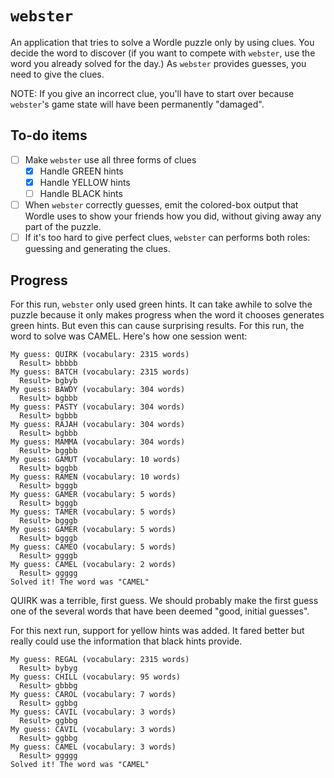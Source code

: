 # `webster`

An application that tries to solve a Wordle puzzle only by using
clues. You decide the word to discover (if you want to compete with
`webster`, use the word you already solved for the day.) As `webster`
provides guesses, you need to give the clues.

NOTE: If you give an incorrect clue, you'll have to start over because
`webster`'s game state will have been permanently "damaged".

## To-do items

- [ ] Make `webster` use all three forms of clues
  - [X] Handle GREEN hints
  - [X] Handle YELLOW hints
  - [ ] Handle BLACK hints
- [ ] When `webster` correctly guesses, emit the colored-box output
  that Wordle uses to show your friends how you did, without giving
  away any part of the puzzle.
- [ ] If it's too hard to give perfect clues, `webster` can performs
  both roles: guessing and generating the clues.

## Progress

For this run, `webster` only used green hints. It can take awhile to
solve the puzzle because it only makes progress when the word it
chooses generates green hints. But even this can cause surprising
results. For this run, the word to solve was CAMEL. Here's how one
session went:

```
My guess: QUIRK (vocabulary: 2315 words)
  Result> bbbbb
My guess: BATCH (vocabulary: 2315 words)
  Result> bgbyb
My guess: BAWDY (vocabulary: 304 words)
  Result> bgbbb
My guess: PASTY (vocabulary: 304 words)
  Result> bgbbb
My guess: RAJAH (vocabulary: 304 words)
  Result> bgbbb
My guess: MAMMA (vocabulary: 304 words)
  Result> bggbb
My guess: GAMUT (vocabulary: 10 words)
  Result> bggbb
My guess: RAMEN (vocabulary: 10 words)
  Result> bgggb
My guess: GAMER (vocabulary: 5 words)
  Result> bgggb
My guess: TAMER (vocabulary: 5 words)
  Result> bgggb
My guess: GAMER (vocabulary: 5 words)
  Result> bgggb
My guess: CAMEO (vocabulary: 5 words)
  Result> ggggb
My guess: CAMEL (vocabulary: 2 words)
  Result> ggggg
Solved it! The word was "CAMEL"
```

QUIRK was a terrible, first guess. We should probably make the first
guess one of the several words that have been deemed "good, initial
guesses".

For this next run, support for yellow hints was added. It fared better
but really could use the information that black hints provide.

```
My guess: REGAL (vocabulary: 2315 words)
  Result> bybyg
My guess: CHILL (vocabulary: 95 words)
  Result> gbbbg
My guess: CAROL (vocabulary: 7 words)
  Result> ggbbg
My guess: CAVIL (vocabulary: 3 words)
  Result> ggbbg
My guess: CAVIL (vocabulary: 3 words)
  Result> ggbbg
My guess: CAMEL (vocabulary: 3 words)
  Result> ggggg
Solved it! The word was "CAMEL"
```
